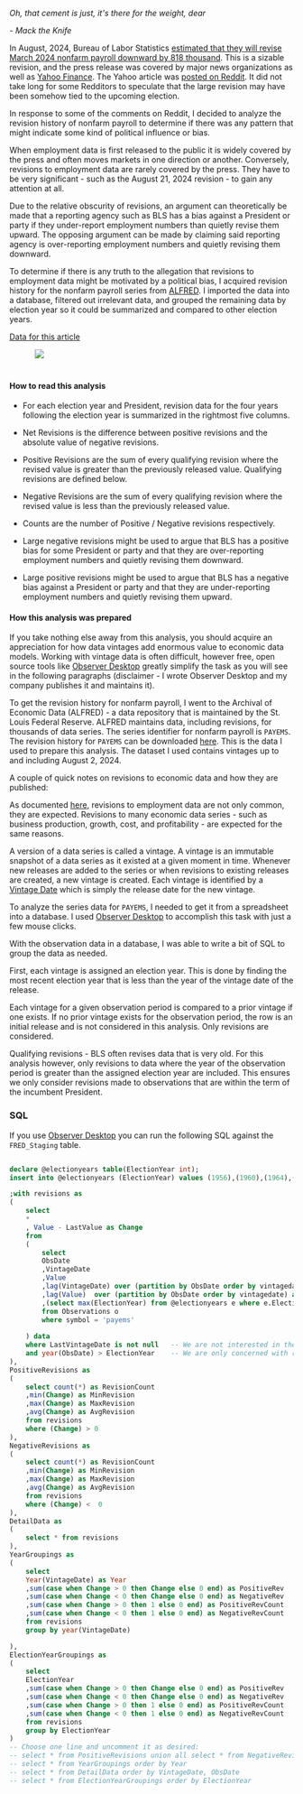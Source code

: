 <article>

_Oh, that cement is just, it's there for the weight, dear_

_- Mack the Knife_
	

In August, 2024, Bureau of Labor Statistics [estimated that they will revise March 2024 nonfarm payroll downward by 818 thousand](https://www.bls.gov/web/empsit/cesprelbmk.htm).  This is a sizable revision, and the press release was covered by major news organizations as well as [Yahoo Finance](https://finance.yahoo.com/news/us-employment-falls-by-818000-in-latest-government-revision-144414848.html). The Yahoo article was [posted on Reddit](https://old.reddit.com/r/Economics/comments/1exrwx1/us_employment_falls_by_818000_in_latest/).  It did not take long for some Redditors to speculate that the large revision may have been somehow tied to the upcoming election.

In response to some of the comments on Reddit, I decided to analyze the revision history of nonfarm payroll to determine if there was any pattern that might indicate some kind of political influence or bias.

When employment data is first released to the public it is widely covered by the press and often moves markets in one direction or another.  Conversely, revisions to employment data are rarely covered by the press.  They have to be very significant - such as the August 21, 2024 revision - to gain any attention at all.

Due to the relative obscurity of revisions, an argument can theoretically be made that a reporting agency such as BLS has a bias against a President or party if they under-report employment numbers than quietly revise them upward.  The opposing argument can be made by claiming said reporting agency is over-reporting employment numbers and quietly revising them downward.

To determine if there is any truth to the allegation that revisions to employment data might be motivated by a political bias, I acquired revision history for the nonfarm payroll series from [ALFRED](https://alfred.stlouisfed.org/).  I imported the data into a database, filtered out irrelevant data, and grouped the remaining data by election year so it could be summarized and compared to other election years.  

<a href="assets/img/Payems_Analysis.xlsx">Data for this article</a>

<figure>
    <img src="assets/img/payems1.png" style="max-width:60vw;margin:0vh 0vw .5vh .5vw;" />
</figure>

#### How to read this analysis

* For each election year and President, revision data for the four years following the election year is summarized in the rightmost five columns.

* Net Revisions is the difference between positive revisions and the absolute value of negative revisions.

* Positive Revisions are the sum of every qualifying revision where the revised value is greater than the previously released value.  Qualifying revisions are defined below.

* Negative Revisions are the sum of every qualifying revision where the revised value is less than the previously released value.

* Counts are the number of Positive / Negative revisions respectively.

* Large negative revisions might be used to argue that BLS has a positive bias for some President or party and that they are over-reporting employment numbers and quietly revising them downward.  

* Large positive revisions might be used to argue that BLS has a negative bias against a President or party and that they are under-reporting employment numbers and quietly revising them upward.



#### How this analysis was prepared

If you take nothing else away from this analysis, you should acquire an appreciation for how data vintages add enormous value to economic data models.  Working with vintage data is often difficult, however free, open source tools like [Observer Desktop](https://vyntix.com/Downloads) greatly simplify the task as you will see in the following paragraphs (disclaimer - I wrote Observer Desktop and my company publishes it and maintains it).  


To get the revision history for nonfarm payroll, I went to the Archival of Economic Data (ALFRED) - a data repository that is maintained by the St. Louis Federal Reserve. ALFRED maintains data, including revisions, for thousands of data series.  The series identifier for nonfarm payroll is `PAYEMS`.  The revision history for `PAYEMS` can be downloaded [here](https://alfred.stlouisfed.org/series/downloaddata?seid=PAYEMS).  This is the data I used to prepare this analysis.  The dataset I used contains vintages up to and including August 2, 2024.


A couple of quick notes on revisions to economic data and how they are published:

As documented [here](https://www.bls.gov/opub/btn/volume-2/revisions-to-jobs-numbers.htm), revisions to employment data are not only common, they are expected.  Revisions to many economic data series - such as business production, growth, cost, and profitability - are expected for the same reasons.

A version of a data series is called a vintage.  A vintage is an immutable snapshot of a data series as it existed at a given moment in time.  Whenever new releases are added to the series or when revisions to existing releases are created, a new vintage is created.  Each vintage is identified by a [Vintage Date](https://fred.stlouisfed.org/docs/api/fred/series_vintagedates.html) which is simply the release date for the new vintage.

To analyze the series data for `PAYEMS`, I needed to get it from a spreadsheet into a database.  I used [Observer Desktop](https://vyntix.com/Downloads) to accomplish this task with just a few mouse clicks.  

With the observation data in a database, I was able to write a bit of SQL to group the data as needed.

First, each vintage is assigned an election year.  This is done by finding the most recent election year that is less than the year of the vintage date of the release.

Each vintage for a given observation period is compared to a prior vintage if one exists.  If no prior vintage exists for the observation period, the row is an initial release and is not considered in this analysis. Only revisions are considered.

Qualifying revisions - BLS often revises data that is very old.  For this analysis however,  only  revisions to data where the year of the observation period is greater than the assigned election year are included.  This ensures we only consider revisions made to observations that are within the term of the incumbent President.

### SQL

If you use [Observer Desktop](https://vyntix.com/Downloads) you can run the following SQL against the `FRED_Staging` table.


```sql

declare @electionyears table(ElectionYear int);
insert into @electionyears (ElectionYear) values (1956),(1960),(1964),(1968),(1972),(1976),(1980),(1984),(1988),(1992),(1996),(2000),(2004),(2008),(2012),(2016),(2020),(2024);

;with revisions as 
(
    select 
    *
    , Value - LastValue as Change
    from
    (
        select 
        ObsDate
        ,VintageDate
        ,Value
        ,lag(VintageDate) over (partition by ObsDate order by vintagedate) as LastVintageDate
        ,lag(Value)  over (partition by ObsDate order by vintagedate) as LastValue
        ,(select max(ElectionYear) from @electionyears e where e.ElectionYear < year(VintageDate)) as ElectionYear -- Election year relative to when revision is released (VintageDate).
        from Observations o
        where symbol = 'payems'
        
    ) data
    where LastVintageDate is not null	-- We are not interested in the first release - only revisions.
    and year(ObsDate) > ElectionYear	-- We are only concerned with revisions to observations made within the term of the incumbent
),
PositiveRevisions as
(
    select count(*) as RevisionCount
    ,min(Change) as MinRevision
    ,max(Change) as MaxRevision
    ,avg(Change) as AvgRevision
    from revisions
    where (Change) > 0
),
NegativeRevisions as
(
    select count(*) as RevisionCount
    ,min(Change) as MinRevision
    ,max(Change) as MaxRevision
    ,avg(Change) as AvgRevision
    from revisions
    where (Change) <  0
),
DetailData as 
(
    select * from revisions
),
YearGroupings as
(
    select
    Year(VintageDate) as Year
    ,sum(case when Change > 0 then Change else 0 end) as PositiveRev
    ,sum(case when Change < 0 then Change else 0 end) as NegativeRev
    ,sum(case when Change > 0 then 1 else 0 end) as PositiveRevCount
    ,sum(case when Change < 0 then 1 else 0 end) as NegativeRevCount
    from revisions
    group by year(VintageDate)

),
ElectionYearGroupings as
(
    select
    ElectionYear
    ,sum(case when Change > 0 then Change else 0 end) as PositiveRev
    ,sum(case when Change < 0 then Change else 0 end) as NegativeRev
    ,sum(case when Change > 0 then 1 else 0 end) as PositiveRevCount
    ,sum(case when Change < 0 then 1 else 0 end) as NegativeRevCount
    from revisions
    group by ElectionYear
)
-- Choose one line and uncomment it as desired:
-- select * from PositiveRevisions union all select * from NegativeRevisions
-- select * from YearGroupings order by Year
-- select * from DetailData order by VintageDate, ObsDate
-- select * from ElectionYearGroupings order by ElectionYear

```

</article>

